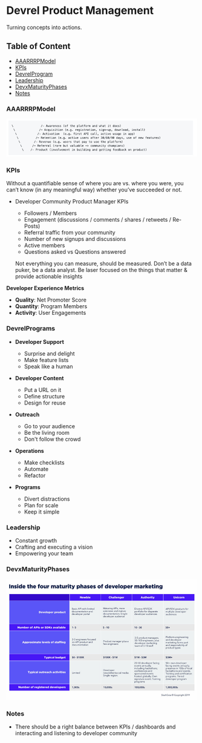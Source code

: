 # Devrel Product Management

Turning concepts into actions.

## Table of Content

* [AAARRRPModel](#aaarrrpmodel) <br>
* [KPIs](#kpis) <br>
* [DevrelProgram](#devrelprogram) <br>
* [Leadership](#leadership) <br>
* [DevxMaturityPhases](#devxMaturityPhases) <br>
* [Notes](#notes) <br>

### AAARRRPModel

![](/DevrelProductManagement/IntroAssets/aaarrrp.jpg)

### KPIs

Without a quantifiable sense of where you are vs. where you were, you can’t know (in any meaningful way) whether you’ve succeeded or not.

* Developer Community Product Manager KPIs
  * Followers / Members
  * Engagement (discussions / comments / shares / retweets / Re-Posts)
  * Referral traffic from your community
  * Number of new signups and discussions
  * Active members
  * Questions asked vs Questions answered
  
  Not everything you can measure, should be measured. Don’t be a data puker, be a data analyst. Be laser focused on the things that matter & provide actionable insights
  
 **Developer Experience Metrics**
  * **Quality**: Net Promoter Score
  * **Quantity**: Program Members
  * **Activity**: User Engagements
  
### DevrelPrograms

* **Developer Support**
  * Surprise and delight
  * Make feature lists
  * Speak like a human

* **Developer Content**
  * Put a URL on it
  * Define structure
  * Design for reuse

* **Outreach**
  * Go to your audience
  * Be the living room
  * Don't follow the crowd

* **Operations**
  * Make checklists
  * Automate
  * Refactor

* **Programs**
  * Divert distractions
  * Plan for scale
  * Keep it simple
  
### Leadership

  * Constant growth
  * Crafting and executing a vision
  * Empowering your team
  
### DevxMaturityPhases

![](/DevrelProductManagement/IntroAssets/MaturityPhases.jpg)
  
### Notes

* There should be a right balance between KPIs / dashboards and interacting and listening to developer community

